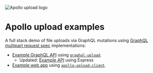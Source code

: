 ![Apollo upload logo](https://cdn.jsdelivr.net/gh/jaydenseric/apollo-upload-client@1.0.0/apollo-upload-logo.svg)

# Apollo upload examples

A full stack demo of file uploads via GraphQL mutations using [GraphQL multipart request spec](https://github.com/jaydenseric/graphql-multipart-request-spec) implementations:

- [Example GraphQL API](api) using [`graphql-upload`](https://npm.im/graphql-upload).
  - Updated: [Example API](api) using Express
- [Example web app](app) using [`apollo-upload-client`](https://npm.im/apollo-upload-client).
